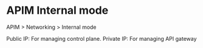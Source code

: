 # APIM Internal mode

APIM > Networking > Internal mode

Public IP: For managing control plane.
Private IP: For managing API gateway